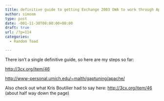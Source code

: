 ```yaml
---
title: definitive guide to getting Exchange 2003 OWA to work through Apache
author: simonm
type: post
date: -001-11-30T00:00:00+00:00
draft: true
url: /?p=114
categories:
  - Random Toad

---
```

There isn&#8217;t a single definitive guide, so here are my steps so far:

http://3cx.org/item/46

http://www-personal.umich.edu/~malth/gaptuning/apache/

Also check out what Kris Boutilier had to say here: http://3cx.org/item/46 (about half way down the page)